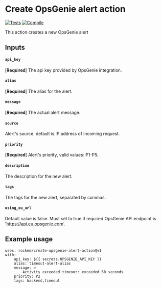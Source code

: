 # Create OpsGenie alert action
[![Tests](https://github.com/rockem/create-opsgenie-alert-action/actions/workflows/test.yml/badge.svg)](https://github.com/rockem/create-opsgenie-alert-action/actions/workflows/test.yml)
[![Compile](https://github.com/rockem/create-opsgenie-alert-action/actions/workflows/compile.yml/badge.svg)](https://github.com/rockem/create-opsgenie-alert-action/actions/workflows/compile.yml)

This action creates a new OpsGenie alert

## Inputs

#### `api_key`

[**Required**] The api key provided by OpsGenie integration.

#### `alias`

[**Required**] The alias for the alert.
    
#### `message`

[**Required**] The actual alert message.

#### `source`

Alert's source. default is IP address of incoming request.

#### `priority`

[**Required**] Alert's priority, valid values: P1-P5.

#### `description`

The description for the new alert.

#### `tags`

The tags for the new alert, separated by commas. 

#### `using_eu_url`

Default value is false. Must set to true if required OpsGenie API endpoint is 'https://api.eu.opsgenie.com'.

## Example usage
```
uses: rockem/create-opsgenie-alert-action@v1
with:
    api_key: ${{ secrets.OPSGENIE_API_KEY }}
    alias: timeout-alert-alias
    message: > 
        Activity exceeded timeout: exceeded 60 seconds
    priority: P2
    tags: backend,timeout
``` 
